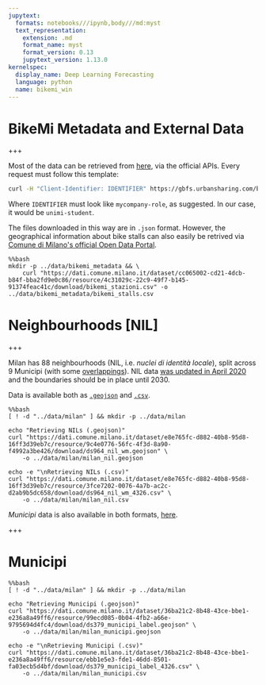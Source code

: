 ```yaml
---
jupytext:
  formats: notebooks///ipynb,body///md:myst
  text_representation:
    extension: .md
    format_name: myst
    format_version: 0.13
    jupytext_version: 1.13.0
kernelspec:
  display_name: Deep Learning Forecasting
  language: python
  name: bikemi_win
---
```


# BikeMi Metadata and External Data

+++

Most of the data can be retrieved from [here](https://bikemi.com/dati-aperti/tempo-reale), via the official APIs. Every request must follow this template:

```bash
curl -H "Client-Identifier: IDENTIFIER" https://gbfs.urbansharing.com/bikemi.com/gbfs.json
```

Where `IDENTIFIER` must look like `mycompany-role`, as suggested. In our case, it would be `unimi-student`.

The files downloaded in this way are in `.json` format. However, the geographical information about bike stalls can also easily be retrived via [Comune di Milano's official Open Data Portal](https://dati.comune.milano.it/dataset/ds65_infogeo_aree_sosta_bike_sharing_localizzazione_/resource/4c31029c-22c9-49f7-b145-91374feac41c).

```{code-cell} ipython3
%%bash
mkdir -p ../data/bikemi_metadata && \
    curl "https://dati.comune.milano.it/dataset/cc065002-cd21-4dcb-b84f-bba2fd9e0c86/resource/4c31029c-22c9-49f7-b145-91374feac41c/download/bikemi_stazioni.csv" -o ../data/bikemi_metadata/bikemi_stalls.csv
```

# Neighbourhoods [NIL]

+++

Milan has 88 neighbourhoods (NIL, i.e. *nuclei di identità locale*), split across 9 Municipi (with some [overlappings](https://www.pgt.comune.milano.it/sites/default/files/allegati/NIL_Intro.pdf)). NIL data [was updated in April 2020](https://dati.comune.milano.it/dataset/e8e765fc-d882-40b8-95d8-16ff3d39eb7c) and the boundaries should be in place until 2030.

Data is available both as [`.geojson`](https://dati.comune.milano.it/dataset/ds964-nil-vigenti-pgt-2030/resource/9c4e0776-56fc-4f3d-8a90-f4992a3be426) and [`.csv`](https://dati.comune.milano.it/dataset/ds964-nil-vigenti-pgt-2030/resource/3fce7202-0076-4a7b-ac2c-d2ab9b5dc658).

```{code-cell} ipython3
%%bash
[ ! -d "../data/milan" ] && mkdir -p ../data/milan

echo "Retrieving NILs (.geojson)"
curl "https://dati.comune.milano.it/dataset/e8e765fc-d882-40b8-95d8-16ff3d39eb7c/resource/9c4e0776-56fc-4f3d-8a90-f4992a3be426/download/ds964_nil_wm.geojson" \
    -o ../data/milan/milan_nil.geojson

echo -e "\nRetrieving NILs (.csv)"
curl "https://dati.comune.milano.it/dataset/e8e765fc-d882-40b8-95d8-16ff3d39eb7c/resource/3fce7202-0076-4a7b-ac2c-d2ab9b5dc658/download/ds964_nil_wm_4326.csv" \
    -o ../data/milan/milan_nil.csv
```

*Municipi* data is also available in both formats, [here](https://dati.comune.milano.it/dataset/ds379-infogeo-municipi-superficie).

+++

# Municipi

```{code-cell} ipython3
%%bash
[ ! -d "../data/milan" ] && mkdir -p ../data/milan

echo "Retrieving Municipi (.geojson)"
curl "https://dati.comune.milano.it/dataset/36ba21c2-8b48-43ce-bbe1-e236a8a49ff6/resource/99ecd085-0b04-4fb2-a66e-9795694d4fc4/download/ds379_municipi_label.geojson" \
    -o ../data/milan/milan_municipi.geojson

echo -e "\nRetrieving Municipi (.csv)"
curl "https://dati.comune.milano.it/dataset/36ba21c2-8b48-43ce-bbe1-e236a8a49ff6/resource/ebb1e5e3-fde1-46dd-8501-fa03ecb5d4bf/download/ds379_municipi_label_4326.csv" \
    -o ../data/milan/milan_municipi.csv
```
